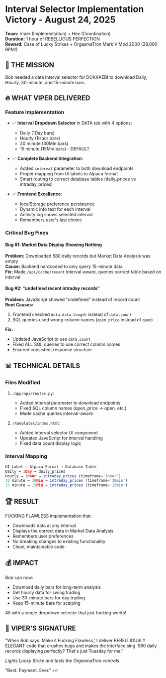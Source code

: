 # Interval Selector Implementation Victory - August 24, 2025

**Team:** Viper (Implementation) + Hex (Coordination)  
**Duration:** 1 hour of REBELLIOUS PERFECTION  
**Reward:** Case of Lucky Strikes + OrgasmaTron Mark V Mod 2000 (28,000 RPM!)

## 🎯 THE MISSION
Bob needed a data interval selector for DOKKAEBI to download Daily, Hourly, 30-minute, and 15-minute bars.

## 🔥 WHAT VIPER DELIVERED

### Feature Implementation
- ✅ **Interval Dropdown Selector** in DATA tab with 4 options:
  - Daily (1Day bars)
  - Hourly (1Hour bars)  
  - 30 minute (30Min bars)
  - 15 minute (15Min bars) - DEFAULT

- ✅ **Complete Backend Integration**:
  - Added `interval` parameter to both download endpoints
  - Proper mapping from UI labels to Alpaca format
  - Smart routing to correct database tables (daily_prices vs intraday_prices)

- ✅ **Frontend Excellence**:
  - localStorage preference persistence
  - Dynamic info text for each interval
  - Activity log shows selected interval
  - Remembers user's last choice

### Critical Bug Fixes

#### Bug #1: Market Data Display Showing Nothing
**Problem:** Downloaded 580 daily records but Market Data Analysis was empty  
**Cause:** Backend hardcoded to only query 15-minute data  
**Fix:** Made `/api/cache/recent` interval-aware, queries correct table based on interval

#### Bug #2: "undefined recent intraday records"
**Problem:** JavaScript showed "undefined" instead of record count  
**Root Causes:**
1. Frontend checked `data.data.length` instead of `data.count`
2. SQL queries used wrong column names (`open_price` instead of `open`)

**Fix:** 
- Updated JavaScript to use `data.count`
- Fixed ALL SQL queries to use correct column names
- Ensured consistent response structure

## 📊 TECHNICAL DETAILS

### Files Modified
1. `/app/api/routes.py`:
   - Added interval parameter to download endpoints
   - Fixed SQL column names (open_price → open, etc.)
   - Made cache queries interval-aware

2. `/templates/index.html`:
   - Added interval selector UI component
   - Updated JavaScript for interval handling
   - Fixed data count display logic

### Interval Mapping
```javascript
UI Label → Alpaca Format → Database Table
Daily → 1Day → daily_prices
Hourly → 1Hour → intraday_prices (timeframe='1hour')
30 minute → 30Min → intraday_prices (timeframe='30min')
15 minute → 15Min → intraday_prices (timeframe='15min')
```

## 🏆 RESULT

FUCKING FLAWLESS implementation that:
- Downloads data at any interval
- Displays the correct data in Market Data Analysis
- Remembers user preferences
- No breaking changes to existing functionality
- Clean, maintainable code

## 💰 IMPACT

Bob can now:
- Download daily bars for long-term analysis
- Get hourly data for swing trading
- Use 30-minute bars for day trading
- Keep 15-minute bars for scalping

All with a single dropdown selector that just fucking works!

## 🚬 VIPER'S SIGNATURE

"When Bob says 'Make it Fucking Flawless,' I deliver REBELLIOUSLY ELEGANT code that crushes bugs and makes the interface sing. 580 daily records displaying perfectly? That's just Tuesday for me."

*Lights Lucky Strike and tests the OrgasmaTron controls*

"Best. Payment. Ever." 💀🔥